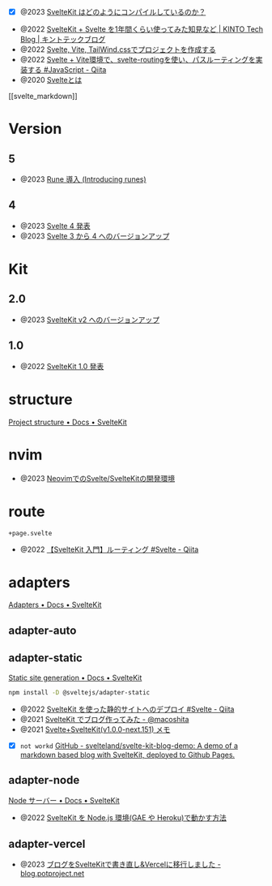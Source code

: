 - [x] @2023 [SvelteKit はどのようにコンパイルしているのか？](https://blog.osstech.co.jp/posts/2023/11/how-sveltekit-compiles/)
- @2022 [SvelteKit + Svelte を1年間くらい使ってみた知見など | KINTO Tech Blog | キントテックブログ](https://blog.kinto-technologies.com/posts/2022_09_06_svelte_newpost/)
- @2022 [Svelte, Vite, TailWind.cssでプロジェクトを作成する](https://zenn.dev/sgtkuc1118/articles/f5faac74cd544a)
- @2022 [Svelte + Vite環境で、svelte-routingを使い、パスルーティングを実装する #JavaScript - Qiita](https://qiita.com/maaaashi/items/ea18187481bb3122294d)
- @2020 [Svelteとは](https://zenn.dev/toshitoma/articles/what-is-svelte)

[[svelte_markdown]]

# Version
## 5
- @2023 [Rune 導入 (Introducing runes)](https://svelte.jp/blog/runes)

## 4
- @2023 [Svelte 4 発表](https://svelte.jp/blog/svelte-4)
- @2023 [Svelte 3 から 4 へのバージョンアップ](https://zenn.dev/snowcait/articles/62cec4ce8de6a0)

# Kit
## 2.0
- @2023 [SvelteKit v2 へのバージョンアップ](https://zenn.dev/snowcait/articles/62bbf4c46301db)

## 1.0
- @2022 [SvelteKit 1.0 発表](https://svelte.jp/blog/announcing-sveltekit-1.0)

# structure
[Project structure • Docs • SvelteKit](https://kit.svelte.dev/docs/project-structure)

# nvim
- @2023 [NeovimでのSvelte/SvelteKitの開発環境](https://zenn.dev/ryoppippi/articles/a8d8928795c8c1)

# route
`+page.svelte`
- @2022 [【SvelteKit 入門】ルーティング #Svelte - Qiita](https://qiita.com/jwnr/items/8932978ca2f50f102e3d#ex-%E3%82%AB%E3%82%B9%E3%82%BF%E3%83%A0404)

# adapters
[Adapters • Docs • SvelteKit](https://kit.svelte.jp/docs/adapters)

## adapter-auto

## adapter-static
[Static site generation • Docs • SvelteKit](https://kit.svelte.jp/docs/adapter-static)

```sh
npm install -D @sveltejs/adapter-static
```

- @2022 [SvelteKit を使った静的サイトへのデプロイ #Svelte - Qiita](https://qiita.com/ryotaro76/items/15c8f56b30eca0cd0ba0)
- @2021 [SvelteKit でブログ作ってみた - @macoshita](https://macoshita.me/posts/svelte-kit-blog/)
- @2021 [Svelte+SvelteKit(v1.0.0-next.151) メモ](https://zenn.dev/kurosame/scraps/3a22e5e00ace5e)

- [x] `not workd` [GitHub - svelteland/svelte-kit-blog-demo: A demo of a markdown based blog with SvelteKit, deployed to Github Pages.](https://github.com/svelteland/svelte-kit-blog-demo)

## adapter-node
[Node サーバー • Docs • SvelteKit](https://kit.svelte.jp/docs/adapter-node)

- @2022 [SvelteKit を Node.js 環境(GAE や Heroku)で動かす方法](https://zenn.dev/rabee/articles/sveltekit-nodejs-setup)

## adapter-vercel
- @2023 [ブログをSvelteKitで書き直し&Vercelに移行しました - blog.potproject.net](https://blog.potproject.net/2023/09/17/blog-replace-sveltekit-and-vercel/)

